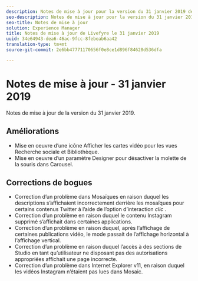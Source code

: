 ```yaml
---
description: Notes de mise à jour pour la version du 31 janvier 2019 de Livefyre.
seo-description: Notes de mise à jour pour la version du 31 janvier 2019 de Livefyre.
seo-title: Notes de mise à jour
solution: Experience Manager
title: Notes de mise à jour de Livefyre le 31 janvier 2019
uuid: 34e64943-dea6-46ac-9fcc-8febeab6aa42
translation-type: tm+mt
source-git-commit: 2e6bb47771170656f0e8ce1d896f84628d536dfa

---
```



# Notes de mise à jour - 31 janvier 2019

Notes de mise à jour de la version du 31 janvier 2019.

## Améliorations

* Mise en oeuvre d’une icône Afficher les cartes vidéo pour les vues Recherche sociale et Bibliothèque.
* Mise en oeuvre d’un paramètre Designer pour désactiver la molette de la souris dans Carousel.

## Corrections de bogues

* Correction d’un problème dans Mosaïques en raison duquel les descriptions s’affichaient incorrectement derrière les mosaïques pour certains contenus Twitter à l’aide de l’option d’interaction *clic* .
* Correction d’un problème en raison duquel le contenu Instagram supprimé s’affichait dans certaines applications.
* Correction d’un problème en raison duquel, après l’affichage de certaines publications vidéo, le mode passait de l’affichage horizontal à l’affichage vertical.
* Correction d’un problème en raison duquel l’accès à des sections de Studio en tant qu’utilisateur ne disposant pas des autorisations appropriées affichait une page incorrecte.
* Correction d’un problème dans Internet Explorer v11, en raison duquel les vidéos Instagram n’étaient pas lues dans Mosaic.
